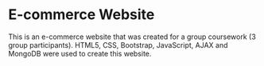 # E-commerce Website
This is an e-commerce website that was created for a group coursework (3 group participants). HTML5, CSS, Bootstrap, JavaScript, AJAX and MongoDB were used to create this website.
